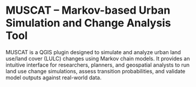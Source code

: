 # MUSCAT – Markov-based Urban Simulation and Change Analysis Tool
MUSCAT is a QGIS plugin designed to simulate and analyze urban land use/land cover (LULC) changes using Markov chain models. It provides an intuitive interface for researchers, planners, and geospatial analysts to run land use change simulations, assess transition probabilities, and validate model outputs against real-world data.

